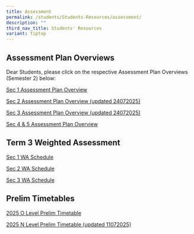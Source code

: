 ```yaml
---
title: Assessment
permalink: /students/Students-Resources/assessment/
description: ""
third_nav_title: Students' Resources
variant: tiptap
---
```

<h2>Assessment Plan Overviews</h2>
<p>Dear Students, please click on the respective Assessment Plan Overviews
(Semester 2) below:</p>
<p><a href="/files/2025_Sem_2_Assessment_Plan_Overview_Sec_1_Final.pdf" rel="noopener nofollow" target="_blank">Sec 1 Assessment Plan Overview</a>
</p>
<p><a href="/files/2025_Sem_2_Assessment_Plan_Overview_Sec_2_Final_updated_as_at_24072025.pdf" rel="noopener nofollow" target="_blank">Sec 2 Assessment Plan Overview (updated 24072025)</a>
</p>
<p><a href="/files/2025_Sem_2_Assessment_Plan_Overview_Sec_3_Final_updated_as_at_24072025.pdf" rel="noopener nofollow" target="_blank">Sec 3 Assessment Plan Overview (updated 24072025)</a>
</p>
<p><a href="/files/2025_Sem_2_Assessment_Plan_Overview__Sec_4_5__new.pdf" rel="noopener nofollow" target="_blank">Sec 4 &amp; 5 Assessment Plan Overview</a>
</p>
<p></p>
<h2>Term 3 Weighted Assessment</h2>
<p><a href="/files/Sec_1_WA3_final.pdf" rel="noopener nofollow" target="_blank">Sec 1 WA Schedule</a>
</p>
<p><a href="/files/Sec_2_WA3_final.pdf" rel="noopener nofollow" target="_blank">Sec 2 WA Schedule</a>
</p>
<p><a href="/files/Sec_3_WA3_final.pdf" rel="noopener nofollow" target="_blank">Sec 3 WA Schedule</a>
</p>
<h2>Prelim Timetables</h2>
<p><a href="/files/2025_O_Level_Prelim_Timetable_final.pdf" rel="noopener nofollow" target="_blank">2025 O Level Prelim Timetable</a>
</p>
<p><a href="/files/2025_N_Level_Prelim_Timetable_as_11072025.pdf" rel="noopener nofollow" target="_blank">2025 N Level Prelim Timetable (updated 11072025)</a>
</p>